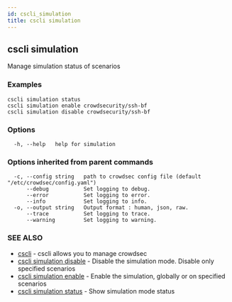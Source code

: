 ```yaml
---
id: cscli_simulation
title: cscli simulation
---
```

## cscli simulation

Manage simulation status of scenarios

### Examples

```
cscli simulation status
cscli simulation enable crowdsecurity/ssh-bf
cscli simulation disable crowdsecurity/ssh-bf
```

### Options

```
  -h, --help   help for simulation
```

### Options inherited from parent commands

```
  -c, --config string   path to crowdsec config file (default "/etc/crowdsec/config.yaml")
      --debug           Set logging to debug.
      --error           Set logging to error.
      --info            Set logging to info.
  -o, --output string   Output format : human, json, raw.
      --trace           Set logging to trace.
      --warning         Set logging to warning.
```

### SEE ALSO

* [cscli](/docs/v1.0/cscli/)	 - cscli allows you to manage crowdsec
* [cscli simulation disable](/docs/v1.0/cscli/cscli_simulation_disable)	 - Disable the simulation mode. Disable only specified scenarios
* [cscli simulation enable](/docs/v1.0/cscli/cscli_simulation_enable)	 - Enable the simulation, globally or on specified scenarios
* [cscli simulation status](/docs/v1.0/cscli/cscli_simulation_status)	 - Show simulation mode status


